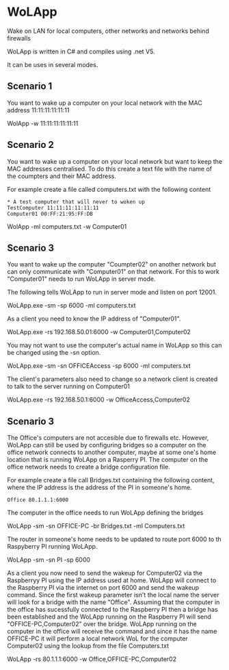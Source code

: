 # WoLApp
Wake on LAN for local computers, other networks and networks behind firewalls

WoLApp is written in C# and compiles using .net V5.

It can be uses in several modes.

## Scenario 1

You want to wake up a computer on your local network with the MAC address 11:11:11:11:11:11

WolApp -w 11:11:11:11:11:11

## Scenario 2

You want to wake up a computer on your local network but want to keep the MAC addresses centralised. To do this create a text file with the name of the coumpters and their MAC address.

For example create a file called computers.txt with the following content

~~~~~~
* A test computer that will never to woken up
TestComputer 11:11:11:11:11:11
Computer01 00:FF:21:95:FF:DB
~~~~~~

WolApp -ml computers.txt -w Computer01

## Scenario 3

You want to wake up the computer "Coumpter02" on another network but can only communicate with "Computer01" on that network. For this to work "Computer01" needs to run WoLApp in server mode.

The following tells WoLApp to run in server mode and listen on port 12001.

WoLApp.exe -sm -sp 6000 -ml computers.txt

As a client you need to know the IP address of "Computer01".

WoLApp.exe -rs 192.168.50.01:6000 -w Computer01,Computer02

You may not want to use the computer's actual name in WoLApp so this can be changed using the -sn option.

WoLApp.exe -sm -sn OFFICEAccess -sp 6000 -ml computers.txt

The client's parameters also need to change so a network client is created to talk to the server running on Computer01

WoLApp.exe -rs 192.168.50.1:6000 -w OfficeAccess,Computer02

## Scenario 3

The Office's computers are not accesible due to firewalls etc. However, WoLApp can still be used by configuring bridges so a computer on the office network connects to another computer, maybe at some one's home location that is running WoLApp on a Rasperry PI.
The computer on the office network needs to create a bridge configuration file. 

For example create a file call Bridges.txt containing the following content, where the IP address is the address of the PI in someone's home.

~~~~~~
Office 80.1.1.1:6000
~~~~~~

The computer in the office needs to run WoLApp defining the bridges

WoLApp -sm -sn OFFICE-PC -br Bridges.txt -ml Computers.txt

The router in someone's home needs to be updated to route port 6000 to th Raspyberry PI running WoLApp.

WoLApp -sm -sn PI -sp 6000

As a client you now need to send the wakeup for Computer02 via the Raspberryy PI using the IP address used at home. WoLApp will connect to the Raspberry PI via the internet on port 6000 and send the wakeup command. Since the first wakeup parameter isn't the local name the server will look for a bridge with the name "Office". Assuming that the computer in the office has sucessfully connected to the Raspberry PI then a bridge has been established and the WoLApp running on the Raspberry PI will send "OFFICE-PC,Computer02" over the bridge. WoLApp running on the computer in the office will receive the command and since it has the name OFFICE-PC it will perform a local network WoL for the computer Computer02 using the lookup from the file Computers.txt

WoLApp -rs 80.1.1.1:6000 -w Office,OFFICE-PC,Computer02

